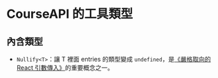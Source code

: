 # CourseAPI 的工具類型

## 內含類型

- `Nullify<T>`：讓 T 裡面 entries 的類型變成 `undefined`，是[《嚴格取向的 React 引數傳入》](./docs/strict-typed-props.md)的重要概念之一。
